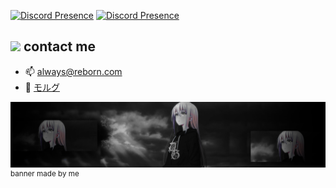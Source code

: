 [![Discord Presence](https://lanyard.cnrad.dev/api/799109207676682300?hideTimestamp=true)](https://discord.com/users/799109207676682300)
[![Discord Presence](https://lanyard.cnrad.dev/api/1001346788248272977)](https://discord.com/users/1001346788248272977)
## <img src="https://cdn.discordapp.com/emojis/993372971714486272.webp?size=80&quality=lossless" width="20"> contact me
- 📫 always@reborn.com
- 🖤 [モルグ](https://discord.gg/morgue)

![banner](https://github.com/Iords/Iords/blob/main/soundcloud%20banner%20s.png?raw=true)
<sup>banner made by me</sup>

